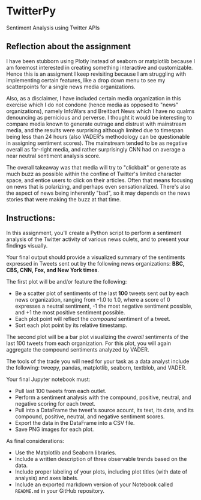 # TwitterPy
Sentiment Analysis using Twitter APIs

## Reflection about the assignment
I have been stubborn using Plotly instead of seaborn or matplotlib because I am foremost interested in creating something interactive and customizable. Hence this is an assigment I keep revisiting because I am struggling with implementing certain features, like a drop down menu to see my scatterpoints for a single news media organizations.

Also, as a disclaimer, I have included certain media organization in this exercise which I do not condone (hence media as opposed to "news" organizations), namely InfoWars and Breitbart News which I have no qualms denouncing as pernicious and perverse. I thought it would be interesting to compare media known to generate outrage and distrust with mainstream media, and the results were surprising although limited due to timespan being less than 24 hours (also VADER's methodology can be questionable in assigning sentiment scores). The mainstream tended to be as negative overall as far-right media, and rather surprisingly CNN had on average a near neutral sentiment analysis score.

The overall takeaway was that media will try to "clickbait" or generate as much buzz as possible within the confine of Twitter's limited character space, and entice users to click on their articles. Often that means focusing on news that is polarizing, and perhaps even sensationalized. There's also the aspect of news being inherently "bad", so it may depends on the news stories that were making the buzz at that time.

## Instructions:

In this assignment, you'll create a Python script to perform a sentiment analysis of the Twitter activity of various news oulets, and to present your findings visually.

Your final output should provide a visualized summary of the sentiments expressed in Tweets sent
out by the following news organizations: __BBC, CBS, CNN, Fox, and New York times__.

The first plot will be and/or feature the following:

* Be a scatter plot of sentiments of the last __100__ tweets sent out by each news organization, ranging from -1.0 to 1.0, where a score of 0 expresses a neutral sentiment, -1 the most negative sentiment possible, and +1 the most positive sentiment possible.
* Each plot point will reflect the _compound_ sentiment of a tweet.
* Sort each plot point by its relative timestamp.

The second plot will be a bar plot visualizing the _overall_ sentiments of the last 100 tweets from each organization. For this plot, you will again aggregate the compound sentiments analyzed by VADER.

The tools of the trade you will need for your task as a data analyst include the following: 
                tweepy, pandas, matplotlib, seaborn, textblob, and VADER.

Your final Jupyter notebook must:

* Pull last 100 tweets from each outlet.
* Perform a sentiment analysis with the compound, positive, neutral, and negative scoring for each tweet.
* Pull into a DataFrame the tweet's source acount, its text, its date, and its compound, positive, neutral, and negative sentiment scores.
* Export the data in the DataFrame into a CSV file.
* Save PNG images for each plot.

As final considerations:

* Use the Matplotlib and Seaborn libraries.
* Include a written description of three observable trends based on the data.
* Include proper labeling of your plots, including plot titles (with date of analysis) and axes labels.
* Include an exported markdown version of your Notebook called  `README.md` in your GitHub repository.

